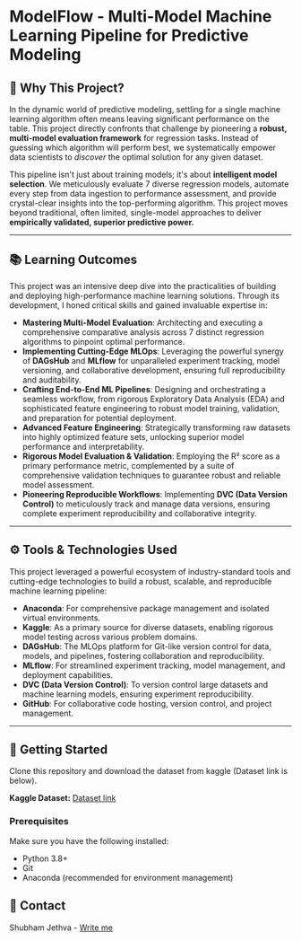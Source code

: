 # ModelFlow - Multi-Model Machine Learning Pipeline for Predictive Modeling

## 🚀 Why This Project?

In the dynamic world of predictive modeling, settling for a single machine learning algorithm often means leaving significant performance on the table. This project directly confronts that challenge by pioneering a **robust, multi-model evaluation framework** for regression tasks. Instead of guessing which algorithm will perform best, we systematically empower data scientists to *discover* the optimal solution for any given dataset.

This pipeline isn't just about training models; it's about **intelligent model selection**. We meticulously evaluate 7 diverse regression models, automate every step from data ingestion to performance assessment, and provide crystal-clear insights into the top-performing algorithm. This project moves beyond traditional, often limited, single-model approaches to deliver **empirically validated, superior predictive power.**

---

## 📚 Learning Outcomes

This project was an intensive deep dive into the practicalities of building and deploying high-performance machine learning solutions. Through its development, I honed critical skills and gained invaluable expertise in:

-   **Mastering Multi-Model Evaluation**: Architecting and executing a comprehensive comparative analysis across 7 distinct regression algorithms to pinpoint optimal performance.
-   **Implementing Cutting-Edge MLOps**: Leveraging the powerful synergy of **DAGsHub** and **MLflow** for unparalleled experiment tracking, model versioning, and collaborative development, ensuring full reproducibility and auditability.
-   **Crafting End-to-End ML Pipelines**: Designing and orchestrating a seamless workflow, from rigorous Exploratory Data Analysis (EDA) and sophisticated feature engineering to robust model training, validation, and preparation for potential deployment.
-   **Advanced Feature Engineering**: Strategically transforming raw datasets into highly optimized feature sets, unlocking superior model performance and interpretability.
-   **Rigorous Model Evaluation & Validation**: Employing the R² score as a primary performance metric, complemented by a suite of comprehensive validation techniques to guarantee robust and reliable model assessment.
-   **Pioneering Reproducible Workflows**: Implementing **DVC (Data Version Control)** to meticulously track and manage data versions, ensuring complete experiment reproducibility and collaborative integrity.

---

## ⚙️ Tools & Technologies Used

This project leveraged a powerful ecosystem of industry-standard tools and cutting-edge technologies to build a robust, scalable, and reproducible machine learning pipeline:

-   **Anaconda**: For comprehensive package management and isolated virtual environments.
-   **Kaggle**: As a primary source for diverse datasets, enabling rigorous model testing across various problem domains.
-   **DAGsHub**: The MLOps platform for Git-like version control for data, models, and pipelines, fostering collaboration and reproducibility.
-   **MLflow**: For streamlined experiment tracking, model management, and deployment capabilities.
-   **DVC (Data Version Control)**: To version control large datasets and machine learning models, ensuring experiment reproducibility.
-   **GitHub**: For collaborative code hosting, version control, and project management.

---

## 🚀 Getting Started

Clone this repository and download the dataset from kaggle (Dataset link is below).

**Kaggle Dataset:** [Dataset link](https://www.kaggle.com/datasets/spscientist/students-performance-in-exams?datasetId=74977)

### Prerequisites

Make sure you have the following installed:

* Python 3.8+
* Git
* Anaconda (recommended for environment management)

## 📧 Contact

Shubham Jethva - [Write me](mailto:shubhamjethva92@gmail.com)